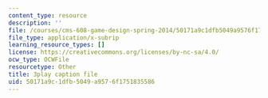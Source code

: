 ```yaml
---
content_type: resource
description: ''
file: /courses/cms-608-game-design-spring-2014/50171a9c1dfb5049a9576f1751835586_1506649.vtt
file_type: application/x-subrip
learning_resource_types: []
license: https://creativecommons.org/licenses/by-nc-sa/4.0/
ocw_type: OCWFile
resourcetype: Other
title: 3play caption file
uid: 50171a9c-1dfb-5049-a957-6f1751835586
---
```

